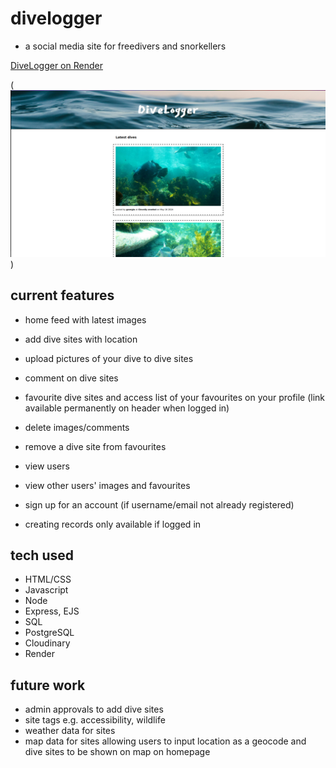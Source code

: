 # divelogger

- a social media site for freedivers and snorkellers 

[DiveLogger on Render](https://snorkspotter.onrender.com/) 

(![divelogger screenshot](public/divelogger.png))

## current features

- home feed with latest images

- add dive sites with location
- upload pictures of your dive to dive sites
- comment on dive sites
- favourite dive sites and access list of your favourites on your profile (link available permanently on header when logged in)

- delete images/comments
- remove a dive site from favourites

- view users
- view other users' images and favourites

- sign up for an account (if username/email not already registered)
- creating records only available if logged in

## tech used

- HTML/CSS
- Javascript
- Node
- Express, EJS
- SQL
- PostgreSQL
- Cloudinary
- Render

## future work

- admin approvals to add dive sites
- site tags e.g. accessibility, wildlife
- weather data for sites
- map data for sites allowing users to input location as a geocode and dive sites to be shown on map on homepage

